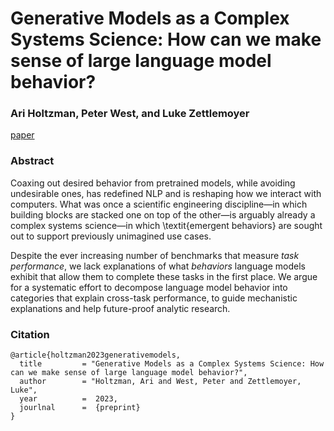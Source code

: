 
# Generative Models as a Complex Systems Science: How can we make sense of large language model behavior?

### Ari Holtzman, Peter West, and Luke Zettlemoyer

[paper](How_can_we_make_make_sense_of_large_language_model_behavior.pdf)

### Abstract
Coaxing out desired behavior from pretrained models, while avoiding undesirable ones, has redefined NLP and is reshaping how we interact with computers. What was once a scientific engineering discipline—in which building blocks are stacked one on top of the other—is arguably already a complex systems science—in which \textit{emergent behaviors} are sought out to support previously unimagined use cases. 

Despite the ever increasing number of benchmarks that measure _task performance_, we lack explanations of what _behaviors_ language models exhibit that allow them to complete these tasks in the first place. 
We argue for a systematic effort to decompose language model behavior into categories that explain cross-task performance, to guide mechanistic explanations and help future-proof analytic research.


### Citation
```
@article{holtzman2023generativemodels,
  title         = "Generative Models as a Complex Systems Science: How can we make sense of large language model behavior?",
  author        = "Holtzman, Ari and West, Peter and Zettlemoyer, Luke",
  year          =  2023,
  jourlnal      =  {preprint}
}
```
